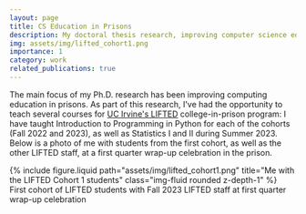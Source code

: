 ```yaml
---
layout: page
title: CS Education in Prisons
description: My doctoral thesis research, improving computer science education for incarcerated college students
img: assets/img/lifted_cohort1.png
importance: 1
category: work
related_publications: true
---
```


The main focus of my Ph.D. research has been improving computing education in prisons. As part of this research, I've had the opportunity to teach several courses for [UC Irvine's LIFTED](https://lifted.uci.edu/) college-in-prison program: I have taught Introduction to Programming in Python for each of the cohorts (Fall 2022 and 2023), as well as Statistics I and II during Summer 2023. Below is a photo of me with students from the first cohort, as well as the other LIFTED staff, at a first quarter wrap-up celebration in the prison. 

<div class="row">
    <div class="col-sm mt-3 mt-md-0">
        {% include figure.liquid path="assets/img/lifted_cohort1.png" title="Me with the LIFTED Cohort 1 students" class="img-fluid rounded z-depth-1" %}
    </div>
</div>
<div class="caption">
    First cohort of LIFTED students with Fall 2023 LIFTED staff at first quarter wrap-up celebration
</div>